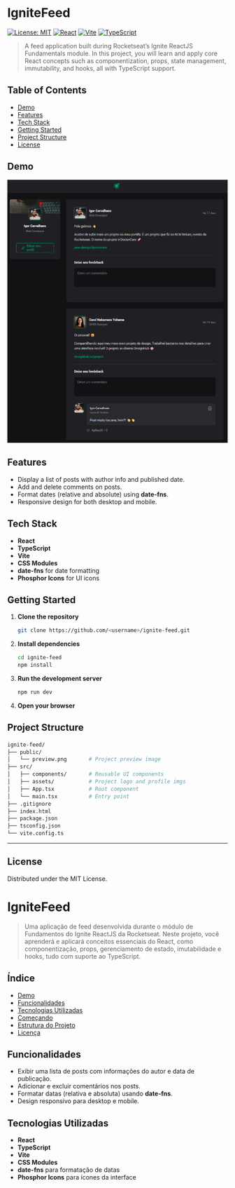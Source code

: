 # IgniteFeed

[![License: MIT](https://img.shields.io/badge/License-MIT-yellow.svg)](LICENSE) [![React](https://img.shields.io/badge/React-v18-blue.svg)](https://reactjs.org/) [![Vite](https://img.shields.io/badge/Vite-v4-purple.svg)](https://vitejs.dev/) [![TypeScript](https://img.shields.io/badge/TypeScript-v5-%23007ACC.svg)](https://www.typescriptlang.org/)

> A feed application built during Rocketseat’s Ignite ReactJS Fundamentals module. In this project, you will learn and apply core React concepts such as componentization, props, state management, immutability, and hooks, all with TypeScript support.

## Table of Contents

- [Demo](#demo)
- [Features](#features)
- [Tech Stack](#tech-stack)
- [Getting Started](#getting-started)
- [Project Structure](#project-structure)
- [License](#license)

## Demo

![IgniteFeed Preview](./public/preview.png)

## Features

- Display a list of posts with author info and published date.
- Add and delete comments on posts.
- Format dates (relative and absolute) using **date-fns**.
- Responsive design for both desktop and mobile.

## Tech Stack

- **React**
- **TypeScript**
- **Vite**
- **CSS Modules**
- **date-fns** for date formatting
- **Phosphor Icons** for UI icons

## Getting Started

1. **Clone the repository**

   ```bash
   git clone https://github.com/<username>/ignite-feed.git
   ```

2. **Install dependencies**
   ```bash
   cd ignite-feed
   npm install
   ```
3. **Run the development server**
   ```bash
   npm run dev
   ```
4. **Open your browser**

## Project Structure

```bash
ignite-feed/
├── public/
│   └── preview.png       # Project preview image
├── src/
│   ├── components/       # Reusable UI components
│   ├── assets/           # Project logo and profile imgs
│   ├── App.tsx           # Root component
│   └── main.tsx          # Entry point
├── .gitignore
├── index.html
├── package.json
├── tsconfig.json
└── vite.config.ts
```

<hr>

## License

Distributed under the MIT License.

# IgniteFeed

> Uma aplicação de feed desenvolvida durante o módulo de Fundamentos do Ignite ReactJS da Rocketseat. Neste projeto, você aprenderá e aplicará conceitos essenciais do React, como componentização, props, gerenciamento de estado, imutabilidade e hooks, tudo com suporte ao TypeScript.

## Índice

- [Demo](#demo)
- [Funcionalidades](#funcionalidades)
- [Tecnologias Utilizadas](#tecnologias-utilizadas)
- [Começando](#começando)
- [Estrutura do Projeto](#estrutura-do-projeto)
- [Licença](#licença)

## Funcionalidades

- Exibir uma lista de posts com informações do autor e data de publicação.
- Adicionar e excluir comentários nos posts.
- Formatar datas (relativa e absoluta) usando **date-fns**.
- Design responsivo para desktop e mobile.

## Tecnologias Utilizadas

- **React**
- **TypeScript**
- **Vite**
- **CSS Modules**
- **date-fns** para formatação de datas
- **Phosphor Icons** para ícones da interface
